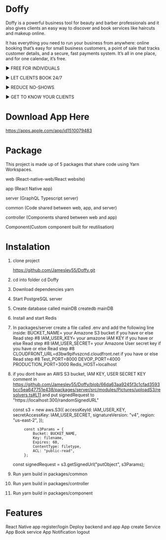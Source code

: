 # Doffy
Doffy is a powerful business tool for beauty and barber professionals and it also gives clients an easy way to discover and book services like haircuts and makeup online. 

It has everything you need to run your business from anywhere: online booking that’s easy for small business customers, a point of sale that tracks customer details, and a secure, fast payments system. It’s all in one place, and for one calendar, it’s free. 

► FREE FOR INDIVIDUALS

► LET CLIENTS BOOK 24/7

► REDUCE NO-SHOWS

► GET TO KNOW YOUR CLIENTS

# Download App Here 
 https://apps.apple.com/app/id1510079483

# Package 

This project is made up of 5 packages that share code using Yarn Workspaces.

web (React-native-web/React website)

app (React Native app)

server (GraphQL Typescript server)

common (Code shared between web, app, and server)

controller (Components shared between web and app)

Component(Custom component built for reutilisation)

# Instalation

1. clone project 

    https://github.com/Jamesley55/Doffy.git
    
2. cd into folder
    cd Doffy 
    
3. Download dependencies
    yarn 
    
4. Start PostgreSQL server
    
5. Create database called mainDB
   createdb mainDB
   
6. Install and start Redis

7. In packages/server create a file called .env and add the following line inside:
    BUCKET_NAME= your Amazone S3 bucket if you have  or else Read step #8
    IAM_USER_KEY= your amazone IAM KEY  if you have  or else Read step #8
    IAM_USER_SECRET= your Amazone User secret key if you have  or else Read step #8
    CLOUDFRONT_URL=d3bw9plfvszcnd.cloudfront.net if you have  or else Read step #8
    Test_PORT=8000
    DEVOP_PORT=4000
    PRODUCTION_PORT=3000
    Redis_HOST=localhost

8. if you dont have an AWS S3 bucket, IAM KEY, USER SECRET KEY comment in https://github.com/Jamesley55/Doffy/blob/66da63aa9245f3c1cfad3593bcc5ea647751e438/packages/server/src/modules/Pictures/uploadS3/resolvers.ts#L11
and put signedRequest to "https://localhost:300/randomSignedURL"

     const s3 = new aws.S3({
				accessKeyId: IAM_USER_KEY,
				secretAccessKey: IAM_USER_SECRET,
				signatureVersion: "v4",
				region: "us-east-2",
			});

			const s3Params = {
				Bucket: BUCKET_NAME,
				Key: filename,
				Expires: 60,
				ContentType: filetype,
				ACL: "public-read",
			};
      const signedRequest = s3.getSignedUrl("putObject", s3Params);

9. Run yarn build in packages/common

10. Run yarn build in packages/controller

11. Run yarn build in packages/component

 

# Features 

React Native app register/login
Deploy backend and app
App create Service
App Book service 
App Notification 
logout
